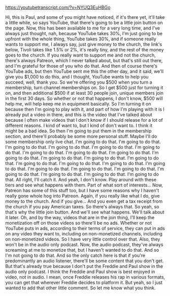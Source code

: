 https://youtubetranscript.com/?v=NYUQ3EuHBGo

 Hi, this is Paul, and some of you might have noticed, if it's there yet, it'll take a little while, so says YouTube, that there's going to be a little join button on the page. Now, this has been available to me for a very long time, and I've always just thought, nah, because YouTube takes 30%, I'm just going to be upfront with the whole thing, YouTube takes 30%, and if someone really wants to support me, I always say, just give money to the church, the link's below, Tivoli takes like 1.5% or 2%, it's really tiny, and the rest of the money goes to the church. If you really want to support me and not the church, there's always Patreon, which I never talked about, but that's still out there, and I'm grateful for those of you who do that. And then of course there's YouTube ads, but then YouTube sent me this the other day, and it said, we'll give you $1,000 to do this, and I thought, YouTube wants to help you succeed, well, thank you. So we're offering you $500 when you turn a membership, turn channel memberships on. So I get $500 just for turning it on, and then additional $500 if at least 30 people join, unique members join in the first 30 days. So whether or not that happens, I don't know, $500 will help me, will help keep me in equipment basically. So I'm turning it on because then I'm going to play with it, and part of how I'm playing with it is I already put a video in there, and this is the video that I've talked about because I often make videos that I don't know if I should release for a lot of different reasons. I kind of want to, but I kind of don't want to. I think it might be a bad idea. So then I'm going to put them in the membership section, and there'll probably be some more personal stuff. Maybe I'll do some membership only live chat. I'm going to do that. I'm going to do that. I'm going to do that. I'm going to do that. I'm going to do that. I'm going to do that. I'm going to do that. I'm going to do that. I'm going to do that. I'm going to do that. I'm going to do that. I'm going to do that. I'm going to do that. I'm going to do that. I'm going to do that. I'm going to do that. I'm going to do that. I'm going to do that. I'm going to do that. I'm going to do that. I'm going to do that. I'm going to do that. I'm going to do that. I'm going to do that. All right, I'll catch it. And yeah, I don't know. Play around with these tiers and see what happens with them. Part of what sort of interests... Now, Patreon has some of this stuff too, but I have some reasons why I haven't really gone whole hog into Patreon. Again, if you really like what I do, give money to the church. And if you give... And you even get a tax receipt from the church if you pay American taxes. So there's always that. So yeah, so that's why the little join button. And we'll see what happens. We'll talk about it later. Oh, and by the way, videos that are in the join thing, I'll keep the monetization off on those videos so there'll be no ads. Whether or not YouTube puts in ads, according to their terms of service, they can put in ads on any video they want to, including on non-monetized channels, including on non-monetized videos. So I have very little control over that. Also, they won't be in the audio only podcast. Now, the audio podcast, they've always screaming at me to monetize that, but I haven't wanted to do that. And so I'm not going to do that. And so the only catch here is that if you're predominantly an audio listener, there'll be some content that you don't get. But that's already true because I don't put the Freddie and Paul show in the audio only podcast. I think the Freddie and Paul show is best enjoyed in video, not in audio. I mean, once Freddie releases his rap in various formats, you can get that wherever Freddie decides to platform it. But yeah, so I just wanted to add that other little comment. So let me know what you think.